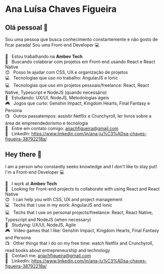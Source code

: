# Ana Luísa Chaves Figueira

## Olá pessoal 👋
Sou uma pessoa que busca conhecimento constantemente e não gosto de ficar parada!
Sou uma Front-end Developer :computer:

 :office:  &nbsp; Estou trabalhando na **Ambev Tech**
 <br/> :purple_heart: &nbsp; Buscando colaborar com projetos em Front-end usando React e React Native
 <br/> :blush: &nbsp; Posso te ajudar com CSS, UX e organização de projetos
 <br/> :computer: &nbsp; Tecnologias que uso no trabalho: AngularJS e Ionic
 <br/> :computer: &nbsp; Tecnologias que uso em projetos pessoais/freelance: React, React Native, Typescript e NodeJS (quando necessário)
 <br/> :book:  &nbsp; Estudando: UX/UI, NodeJS, Metodologias ágeis
 <br/> :video_game:  &nbsp; Jogos que curto: Genshin Impact, Kingdom Hearts, Final Fantasy e Persona
 <br/> :tv:  &nbsp; Outros passatempos: assistir Netflix e Crunchyroll, ler livros sobre a área de empreendedorismo e tecnologia 
 <br/> :email: &nbsp; Entre em contato comigo: anachfigueira@gmail.com
 <br/> :link: &nbsp; LinkedIn: https://www.linkedin.com/in/ana-lu%C3%ADsa-chaves-figueira-38792218a/

## Hey there 👋
I am a person who constantly seeks knowledge and I don't like to stay put!
I'm a Front-end Developer :computer:

 :office:  &nbsp; I work at **Ambev Tech**
 <br/> :purple_heart: &nbsp; Looking for Front-end projects to collaborate with using React and React Native
 <br/> :blush: &nbsp; I can help you with CSS, UX and project management
 <br/> :computer: &nbsp; Techs that I use in my work: AngularJS and Ionic
 <br/> :computer: &nbsp; Techs that I use on personal projects/freelance: React, React Native, Typescript and NodeJS (when necessary)
 <br/> :book:  &nbsp; Studying: UX/UI, NodeJS, Agile
 <br/> :video_game:  &nbsp; Video games that I like: Genshin Impact, Kingdom Hearts, Final Fantasy and Persona
 <br/> :tv:  &nbsp; Other things that I do on my free time: watch Netflix and Crunchyroll, read books about entrepreneurship and technology 
 <br/> :email: &nbsp; Contact me: anachfigueira@gmail.com
 <br/> :link: &nbsp; LinkedIn: https://www.linkedin.com/in/ana-lu%C3%ADsa-chaves-figueira-38792218a/
